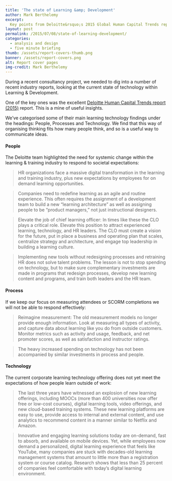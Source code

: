 ```yaml
---
title: 'The state of Learning &amp; Development'
author: Mark Berthelemy
excerpt: 
  Key points from Deloitte&rsquo;s 2015 Global Human Capital Trends report
layout: post
permalink: /2015/07/08/state-of-learning-development/
categories:
  - analysis and design
  - five minute briefing
thumb: /assets/report-covers-thumb.png
banner: /assets/report-covers.png
alt: Report cover pages
img-credit: Mark Berthelemy
---
```

During a recent consultancy project, we needed to dig into a number of recent industry reports, looking at the current state of technology within Learning &amp; Development.

One of the key ones was the excellent <a href="http://www2.deloitte.com/us/en/pages/human-capital/articles/introduction-human-capital-trends.html" target="_blank">Deloitte Human Capital Trends report (2015)</a> report. This is a mine of useful insights.

We&rsquo;ve categorised some of their main learning technology findings under the headings: People, Processes and Technology. We find that this way of organising thinking fits how many people think, and so is a useful way to communicate ideas.

#### People

The Deloitte team highlighted the need for systemic change within the learning &amp; training industry to respond to societal expectations:

> HR organizations face a massive digital transformation in the learning and training industry, plus new expectations by employees for on demand learning opportunities.

> Companies need to redefine learning as an agile and routine experience. This often requires the assignment of a development team to build a new &ldquo;learning architecture&rdquo; as well as assigning people to be &ldquo;product managers,&rdquo; not just instructional designers.

> Elevate the job of chief learning officer: In times like these the CLO plays a critical role. Elevate this position to attract experienced learning, technology, and HR leaders. The CLO must create a vision for the future, put in place a business and operating plan that scales, centralize strategy and architecture, and engage top leadership in building a learning culture.

> Implementing new tools without redesigning processes and retraining HR does not solve talent problems. The lesson is not to stop spending on technology, but to make sure complementary investments are made in programs that redesign processes, develop new learning content and programs, and train both leaders and the HR team.

#### Process

If we keep our focus on measuring attendees or SCORM completions we will not be able to respond effectively:

> Reimagine measurement: The old measurement models no longer provide enough information. Look at measuring all types of activity, and capture data about learning like you do from outside customers. Monitor metrics such as activity and usage, feedback, and net promoter scores, as well as satisfaction and instructor ratings.
 
> The heavy increased spending on technology has not been accompanied by similar investments in process and people.

#### Technology

The current corporate learning technology offering does not yet meet the expectations of how people learn outside of work:

> The last three years have witnessed an explosion of new learning offerings, including MOOCs (more than 400 universities now offer free or low-cost courses), digital learning tools, video offerings, and new cloud-based training systems. These new learning platforms are easy to use, provide access to internal and external content, and use analytics to recommend content in a manner similar to Netflix and Amazon.

> Innovative and engaging learning solutions today are on-demand, fast to absorb, and available on mobile devices. Yet, while employees now demand a personalized, digital learning experience that feels like YouTube, many companies are stuck with decades-old learning management systems that amount to little more than a registration system or course catalog. Research shows that less than 25 percent of companies feel comfortable with today&rsquo;s digital learning environment.
